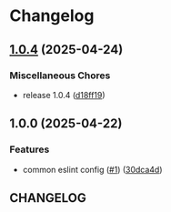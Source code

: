 # Changelog

## [1.0.4](https://github.com/c0debrew/eslint-config-c0debrew/compare/v1.0.0...v1.0.4) (2025-04-24)


### Miscellaneous Chores

* release 1.0.4 ([d18ff19](https://github.com/c0debrew/eslint-config-c0debrew/commit/d18ff19053a23f62ee5a9860dec83b8b17f00582))

## 1.0.0 (2025-04-22)


### Features

* common eslint config ([#1](https://github.com/c0debrew/eslint-config-c0debrew/issues/1)) ([30dca4d](https://github.com/c0debrew/eslint-config-c0debrew/commit/30dca4d6ead230e4a7e0b5181e3b0c2b19b6bab6))

## CHANGELOG
